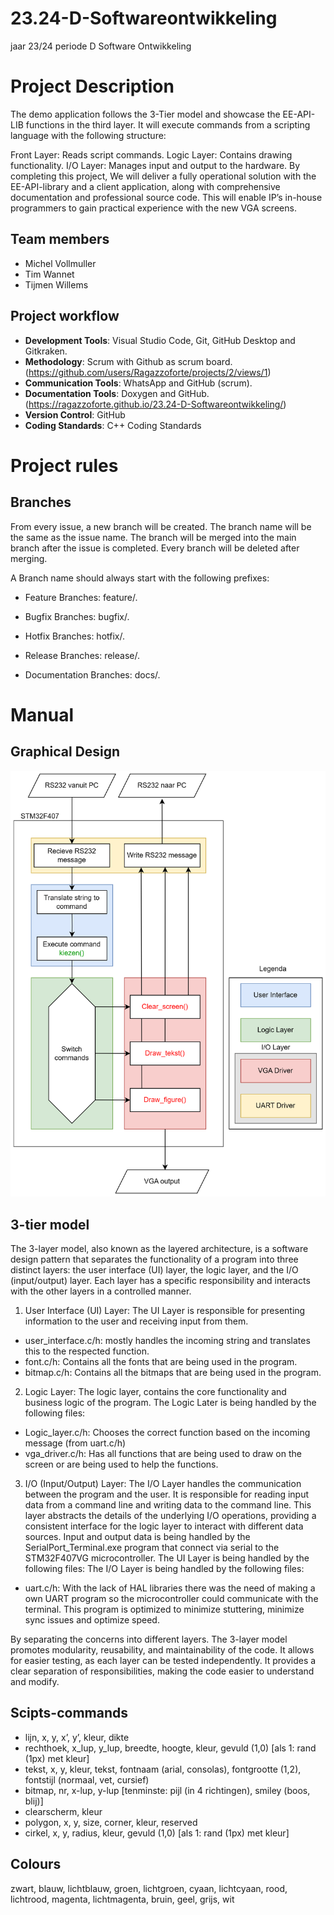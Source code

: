 # 23.24-D-Softwareontwikkeling
jaar 23/24 periode D Software Ontwikkeling

# Project Description
The demo application follows the 3-Tier model and showcase the EE-API-LIB functions in the third layer. It will execute commands from a scripting language with the following structure:

Front Layer: Reads script commands.
Logic Layer: Contains drawing functionality.
I/O Layer: Manages input and output to the hardware.
By completing this project, We will deliver a fully operational solution with the EE-API-library and a client application, along with comprehensive documentation and professional source code. This will enable IP’s in-house programmers to gain practical experience with the new VGA screens.

## Team members
- Michel Vollmuller
- Tim Wannet
- Tijmen Willems

## Project workflow
- **Development Tools**: Visual Studio Code, Git, GitHub Desktop and Gitkraken.
- **Methodology**: Scrum with Github as scrum board. (https://github.com/users/Ragazzoforte/projects/2/views/1)
- **Communication Tools**: WhatsApp and GitHub (scrum).
- **Documentation Tools**: Doxygen and GitHub. (https://ragazzoforte.github.io/23.24-D-Softwareontwikkeling/)
- **Version Control**: GitHub
- **Coding Standards**: C++ Coding Standards

# Project rules

## Branches
From every issue, a new branch will be created. The branch name will be the same as the issue name. The branch will be merged into the main branch after the issue is completed. Every branch will be deleted after merging.

A Branch name should always start with the following prefixes:

- Feature Branches: feature/. 

- Bugfix Branches: bugfix/. 
- Hotfix Branches: hotfix/.
- Release Branches: release/.
- Documentation Branches: docs/.

# Manual

## Graphical Design
<div class="title_screenshot">

![Screenshot of Doxygen Awesome CSS](HLD.png)

</div>


## 3-tier model
The 3-layer model, also known as the layered architecture, is a software design pattern that separates the functionality of a program into three distinct layers: the user interface (UI) layer, the logic layer, and the I/O (input/output) layer. Each layer has a specific responsibility and interacts with the other layers in a controlled manner.

1. User Interface (UI) Layer:
The UI Layer is responsible for presenting information to the user and receiving input from them.
- user_interface.c/h: mostly handles the incoming string and translates this to the respected function.
- font.c/h: Contains all the fonts that are being used in the program.
- bitmap.c/h: Contains all the bitmaps that are being used in the program.

2. Logic Layer:
The logic layer, contains the core functionality and business logic of the program.
The Logic Later is being handled by the following files:
- Logic_layer.c/h: Chooses the correct function based on the incoming message (from uart.c/h)
- vga_driver.c/h: Has all functions that are being used to draw on the screen or are being used to help the functions.

3. I/O (Input/Output) Layer:
The I/O Layer handles the communication between the program and the user. It is responsible for reading input data from a command line and writing data to the command line. 
This layer abstracts the details of the underlying I/O operations, providing a consistent interface for the logic layer to interact with different data sources.
Input and output data is being handled by the SerialPort_Terminal.exe program that connect via serial to the STM32F407VG microcontroller.
The UI Layer is being handled by the following files:
The I/O Layer is being handled by the following files:
- uart.c/h: With the lack of HAL libraries there was the need of making a own UART program so the microcontroller could communicate with the terminal. This program is optimized to minimize stuttering, minimize sync issues and optimize speed.
 

By separating the concerns into different layers. The 3-layer model promotes modularity, reusability, and maintainability of the code. It allows for easier testing, as each layer can be tested independently. It provides a clear separation of responsibilities, making the code easier to understand and modify.

## Scipts-commands
- lijn, x, y, x’, y’, kleur, dikte
- rechthoek, x_lup, y_lup, breedte, hoogte, kleur, gevuld (1,0) [als 1: rand (1px) met kleur]
- tekst, x, y, kleur, tekst, fontnaam (arial, consolas), fontgrootte (1,2), fontstijl (normaal,
vet, cursief)
- bitmap, nr, x-lup, y-lup [tenminste: pijl (in 4 richtingen), smiley (boos, blij)]
- clearscherm, kleur
- polygon, x, y, size, corner, kleur, reserved
- cirkel, x, y, radius, kleur, gevuld (1,0) [als 1: rand (1px) met kleur]


## Colours
zwart, blauw, lichtblauw, groen, lichtgroen, cyaan, lichtcyaan, rood, lichtrood, magenta,
lichtmagenta, bruin, geel, grijs, wit 

